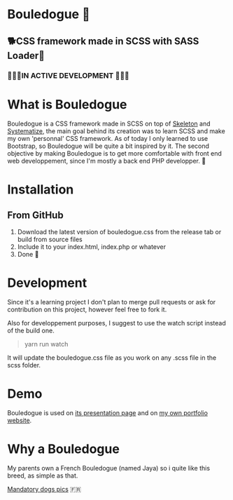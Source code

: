 # Bouledogue 🐶

## 🐕CSS framework made in SCSS with SASS Loader🐩
### 🚧👷‍♂️IN ACTIVE DEVELOPMENT 👷‍♀️🚧
# What is Bouledogue
Bouledogue is a CSS framework made in SCSS on top of [Skeleton](http://getskeleton.com) and [Systematize](https://github.com/mvasilkov/systematize), the main goal behind its creation was to learn SCSS and make my own 'personnal' CSS framework. As of today I only learned to use Bootstrap, so Bouledogue will be quite a bit inspired by it. The second objective by making Bouledogue is to get more comfortable with front end web developpement, since I'm mostly a back end PHP developper. 🐾
# Installation
## From GitHub
1. Download the latest version of bouledogue.css from the release tab or build from source files
2. Include it to your index.html, index.php or whatever
3. Done 🐶
# Development
Since it's a learning project I don't plan to merge pull requests or ask for contribution on this project, however feel free to fork it.

Also for developpement purposes, I suggest to use the watch script instead of the build one.
> yarn run watch

It will update the bouledogue.css file as you work on any .scss file in the scss folder.
# Demo 
Bouledogue is used on [its presentation page](https://bouledogue.pefouk.tech) and on [my own portfolio website](https://www.playerfrais.online).

# Why a Bouledogue
My parents own a French Bouledogue (named Jaya) so i quite like this breed, as simple as that.

[Mandatory dogs pics](https://imgur.com/a/9FKcfYX)  🇫🇷
